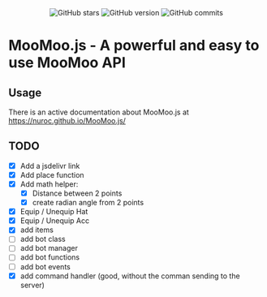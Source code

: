 <div style="text-align: center;">
  <img src="https://img.shields.io/github/stars/NuroC/MooMoo.js" alt="GitHub stars">
  <img src="https://img.shields.io/github/release/NuroC/MooMoo.js" alt="GitHub version">
  <img src="https://img.shields.io/github/commits-since/NuroC/MooMoo.js/latest" alt="GitHub commits">
</div>


# MooMoo.js - A powerful and easy to use MooMoo API


## Usage

There is an active documentation about MooMoo.js at https://nuroc.github.io/MooMoo.js/

## TODO

- [x] Add a jsdelivr link
- [x] Add place function
- [x] Add math helper:
    - [X] Distance between 2 points
    - [x] create radian angle from 2 points
- [x] Equip / Unequip Hat
- [x] Equip / Unequip Acc
- [x] add items
- [ ] add bot class
- [ ] add bot manager
- [ ] add bot functions
- [ ] add bot events
- [x] add command handler (good, without the comman sending to the server)
